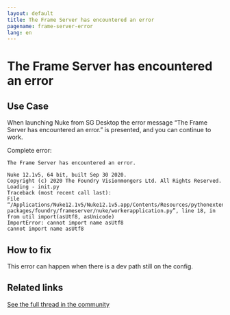 ```yaml
---
layout: default
title: The Frame Server has encountered an error
pagename: frame-server-error
lang: en
---
```


# The Frame Server has encountered an error

## Use Case

When launching Nuke from SG Desktop the error message “The Frame Server has encountered an error.” is presented, and you can continue to work.

Complete error:

```
The Frame Server has encountered an error.

Nuke 12.1v5, 64 bit, built Sep 30 2020.
Copyright (c) 2020 The Foundry Visionmongers Ltd. All Rights Reserved.
Loading - init.py
Traceback (most recent call last):
File “/Applications/Nuke12.1v5/Nuke12.1v5.app/Contents/Resources/pythonextensions/site-packages/foundry/frameserver/nuke/workerapplication.py”, line 18, in
from util import(asUtf8, asUnicode)
ImportError: cannot import name asUtf8
cannot import name asUtf8
```

## How to fix

This error can happen when there is a dev path still on the config.

## Related links

[See the full thread in the community](https://community.shotgridsoftware.com/t/the-frame-server-has-encountered-an-error/11192)
